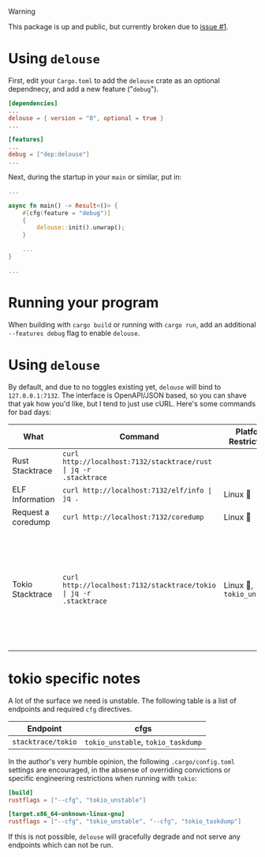 > [!WARNING]
> This package is up and public, but currently broken due to [issue #1](https://github.com/KittyCAD/delouse/issues/2).

# Using `delouse`

First, edit your `Cargo.toml` to add the `delouse` crate as an optional
dependnecy, and add a new feature ("`debug`").

```toml
[dependencies]
...
delouse = { version = "0", optional = true }
...

[features]
...
debug = ["dep:delouse"]
...
```

Next, during the startup in your `main` or similar, put in:

```rust
...

async fn main() -> Result<()> {
    #[cfg(feature = "debug")]
    {
        delouse::init().unwrap();
    }

    ...
}

...
```

# Running your program

When building with `cargo build` or running with `cargo run`, add an additional
`--features debug` flag to enable `delouse`.

# Using `delouse`

By default, and due to no toggles existing yet, `delouse` will bind to
`127.0.0.1:7132`. The interface is OpenAPI/JSON based, so you can shave
that yak how you'd like, but I tend to just use cURL. Here's some commands
for bad days:


| What | Command | Platform Restrictions | Notes |
| - | - | - | - |
| Rust Stacktrace    | <code>curl http://localhost:7132/stacktrace/rust &#124; jq -r .stacktrace</code>  | | |
| ELF Information    | <code>curl http://localhost:7132/elf/info &#124; jq .</code>                      | Linux 🐧 | |
| Request a coredump | <code>curl http://localhost:7132/coredump</code>                                  | Linux 🐧 | Process will exit |
| Tokio Stacktrace   | <code>curl http://localhost:7132/stacktrace/tokio &#124; jq -r .stacktrace</code> | Linux 🐧, `tokio_unstable` | This endpoint is *very* flaky. If this locks up `tokio`'s runtime, this will panic the process with the stacktrace. |

# tokio specific notes

A lot of the surface we need is unstable. The following table is a list
of endpoints and required `cfg` directives.

| Endpoint | cfgs |
| - | - |
| `stacktrace/tokio` | `tokio_unstable`, `tokio_taskdump` |

In the author's very humble opinion, the following `.cargo/config.toml`
settings are encouraged, in the absense of overriding convictions or
specific engineering restrictions when running with `tokio`:

```toml
[build]
rustflags = ["--cfg", "tokio_unstable"]

[target.x86_64-unknown-linux-gnu]
rustflags = ["--cfg", "tokio_unstable", "--cfg", "tokio_taskdump"]
```

If this is not possible, `delouse` will gracefully degrade and not
serve any endpoints which can not be run.
